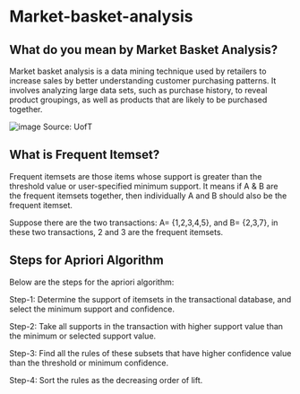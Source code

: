 # Market-basket-analysis

## What do you mean by Market Basket Analysis?
Market basket analysis is a data mining technique used by retailers to increase sales by better understanding customer purchasing patterns. It involves analyzing large data sets, such as purchase history, to reveal product groupings, as well as products that are likely to be purchased together.

![image](https://user-images.githubusercontent.com/58394945/132302858-74e0df65-d1d6-4427-bbe6-3e6e2ac871fb.png)
Source: UofT

## What is Frequent Itemset?
Frequent itemsets are those items whose support is greater than the threshold value or user-specified minimum support. It means if A & B are the frequent itemsets together, then individually A and B should also be the frequent itemset.

Suppose there are the two transactions: A= {1,2,3,4,5}, and B= {2,3,7}, in these two transactions, 2 and 3 are the frequent itemsets.

## Steps for Apriori Algorithm
Below are the steps for the apriori algorithm:

Step-1: Determine the support of itemsets in the transactional database, and select the minimum support and confidence.

Step-2: Take all supports in the transaction with higher support value than the minimum or selected support value.

Step-3: Find all the rules of these subsets that have higher confidence value than the threshold or minimum confidence.

Step-4: Sort the rules as the decreasing order of lift.
